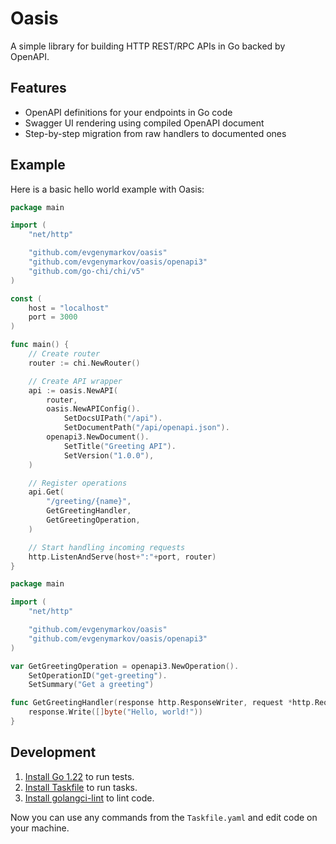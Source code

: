 # Oasis

A simple library for building HTTP REST/RPC APIs in Go backed by OpenAPI.

## Features

-   OpenAPI definitions for your endpoints in Go code
-   Swagger UI rendering using compiled OpenAPI document
-   Step-by-step migration from raw handlers to documented ones

## Example

Here is a basic hello world example with Oasis:

```go
package main

import (
	"net/http"

	"github.com/evgenymarkov/oasis"
	"github.com/evgenymarkov/oasis/openapi3"
	"github.com/go-chi/chi/v5"
)

const (
	host = "localhost"
	port = 3000
)

func main() {
	// Create router
	router := chi.NewRouter()

	// Create API wrapper
	api := oasis.NewAPI(
		router,
		oasis.NewAPIConfig().
			SetDocsUIPath("/api").
			SetDocumentPath("/api/openapi.json").
		openapi3.NewDocument().
			SetTitle("Greeting API").
			SetVersion("1.0.0"),
	)

	// Register operations
	api.Get(
		"/greeting/{name}",
		GetGreetingHandler,
		GetGreetingOperation,
	)

	// Start handling incoming requests
	http.ListenAndServe(host+":"+port, router)
}
```

```go
package main

import (
	"net/http"

	"github.com/evgenymarkov/oasis"
	"github.com/evgenymarkov/oasis/openapi3"
)

var GetGreetingOperation = openapi3.NewOperation().
	SetOperationID("get-greeting").
	SetSummary("Get a greeting")

func GetGreetingHandler(response http.ResponseWriter, request *http.Request) {
	response.Write([]byte("Hello, world!"))
}
```

## Development

1. [Install Go 1.22](https://github.com/go-nv/goenv) to run tests.
2. [Install Taskfile](https://taskfile.dev/installation) to run tasks.
3. [Install golangci-lint](https://golangci-lint.run/usage/install) to lint code.

Now you can use any commands from the `Taskfile.yaml` and edit code on your machine.
